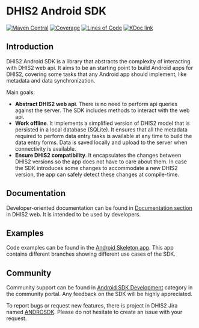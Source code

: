 # DHIS2 Android SDK

[![Maven Central](https://maven-badges.herokuapp.com/maven-central/org.hisp.dhis/android-core/badge.svg)](https://maven-badges.herokuapp.com/maven-central/org.hisp.dhis/android-core)
[![Coverage](https://sonarcloud.io/api/project_badges/measure?project=dhis2_dhis2-android-sdk&metric=coverage&branch=master)](https://sonarcloud.io/summary/new_code?id=dhis2_dhis2-android-sdk&branch=master)
[![Lines of Code](https://sonarcloud.io/api/project_badges/measure?project=dhis2_dhis2-android-sdk&metric=ncloc&branch=master)](https://sonarcloud.io/summary/new_code?id=dhis2_dhis2-android-sdk&branch=master)
[![KDoc link](https://img.shields.io/badge/API_reference-KDoc-blue)](https://dhis2.github.io/dhis2-android-sdk/api/)

## Introduction

DHIS2 Android SDK is a library that abstracts the complexity of interacting with DHIS2 web api. It aims to be an starting point to build Android apps for DHIS2, covering some tasks that any Android app should implement, like metadata and data synchronization.

Main goals:

- **Abstract DHIS2 web api**. There is no need to perform api queries against the server. The SDK includes methods to interact with the web api.
- **Work offline**. It implements a simplified version of DHIS2 model that is persisted in a local database (SQLite). It ensures that all the metadata required to perform data entry tasks is available at any time to build the data entry forms. Data is saved locally and upload to the server when connectivity is available.
- **Ensure DHIS2 compatibility**. It encapsulates the changes between DHIS2 versions so the app does not have to care about them. In case the SDK introduces some changes to accommodate a new DHIS2 version, the app can safely detect these changes at compile-time.

## Documentation

Developer-oriented documentation can be found in [Documentation section](https://docs.dhis2.org/en/develop/developing-with-the-android-sdk/about-this-guide.html) in DHIS2 web. It is intended to be used by developers.

## Examples

Code examples can be found in the [Android Skeleton app](https://github.com/dhis2/dhis2-android-skeleton-app). This app contains different branches showing different use cases of the SDK.

## Community

Community support can be found in [Android SDK Development](https://community.dhis2.org/c/development/sdk-android-development) category in the community portal. Any feedback on the SDK will be highly appreciated.

To report bugs or request new features, there is project in DHIS2 Jira named [ANDROSDK](https://jira.dhis2.org/projects/ANDROSDK/issues). Please do not hesitate to create an issue with your request.
